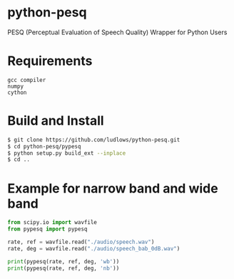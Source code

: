 # python-pesq

PESQ (Perceptual Evaluation of Speech Quality) Wrapper for Python Users

# Requirements

    gcc compiler
    numpy
    cython

# Build and Install
```bash
$ git clone https://github.com/ludlows/python-pesq.git
$ cd python-pesq/pypesq
$ python setup.py build_ext --inplace
$ cd ..
```


# Example for narrow band and wide band

```python
from scipy.io import wavfile
from pypesq import pypesq

rate, ref = wavfile.read("./audio/speech.wav")
rate, deg = wavfile.read("./audio/speech_bab_0dB.wav")

print(pypesq(rate, ref, deg, 'wb'))
print(pypesq(rate, ref, deg, 'nb'))
```

